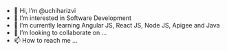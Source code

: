 - 👋 Hi, I’m @uchiharizvi
- 👀 I’m interested in Software Development
- 🌱 I’m currently learning Angular JS, React JS, Node JS, Apigee and Java
- 💞️ I’m looking to collaborate on ...
- 📫 How to reach me ...

<!---
uchiharizvi/uchiharizvi is a ✨ special ✨ repository because its `README.md` (this file) appears on your GitHub profile.
You can click the Preview link to take a look at your changes.
--->
